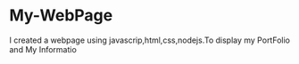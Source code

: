 # My-WebPage
I created a webpage using javascrip,html,css,nodejs.To display my PortFolio and My Informatio

